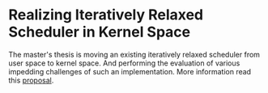 # Realizing Iteratively Relaxed Scheduler in Kernel Space
The master's thesis is moving an existing iteratively relaxed scheduler from user space to kernel space. And performing the evaluation of various impedding challenges of such an implementation. More information read this [proposal](https://github.com/m4n1c22/mastersthesis/blob/master/Docs/Proposal/thesis_proposal_v6_0.pdf).
